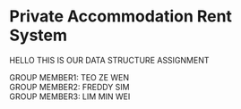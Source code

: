# Private Accommodation Rent System
HELLO THIS IS OUR DATA STRUCTURE ASSIGNMENT <br />

GROUP MEMBER1: TEO ZE WEN<br />
GROUP MEMBER2: FREDDY SIM<br />
GROUP MEMBER3: LIM MIN WEI<br />

